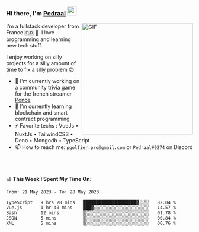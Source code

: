 ### Hi there, I'm <a href="https://pedraal.dev" target="_blank">Pedraal</a> <img src="https://media.giphy.com/media/hvRJCLFzcasrR4ia7z/giphy.gif" width="25px">
<img align="right" alt="GIF" src="https://pedraal.dev/avatar.png" width="300" height="300" />

I'm a fullstack developer from France 🇫🇷 🥖 &nbsp;I love programming and learning new
tech stuff.

I enjoy working on silly projects for a silly amount of time to fix a silly problem 🙃

- 🔭  I'm currently working on a community trivia game for the french streamer <a href="https://twitch.tv/ponce" target="_blank">Ponce</a>
- 🌱 I’m currently learning blockchain and smart contract programming
- ⚡ Favorite techs : VueJs &bull; NuxtJs &bull; TailwindCSS &bull; Deno &bull; Mongodb &bull; TypeScript
- 📫 How to reach me: `pgolfier.pro@gmail.com` or `Pedraal#9274` on Discord

<br>
<br>

📊 **This Week I Spent My Time On:**
<!--START_SECTION:waka-->

```text
From: 21 May 2023 - To: 28 May 2023

TypeScript   9 hrs 28 mins   ████████████████████▓░░░░   82.04 %
Vue.js       1 hr 40 mins    ███▓░░░░░░░░░░░░░░░░░░░░░   14.57 %
Bash         12 mins         ▒░░░░░░░░░░░░░░░░░░░░░░░░   01.78 %
JSON         5 mins          ▒░░░░░░░░░░░░░░░░░░░░░░░░   00.84 %
XML          5 mins          ▒░░░░░░░░░░░░░░░░░░░░░░░░   00.76 %
```

<!--END_SECTION:waka-->
